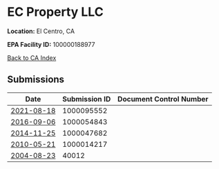 # EC Property LLC

**Location:** El Centro, CA

**EPA Facility ID:** 100000188977

[Back to CA Index](../../index.md)

## Submissions

| Date | Submission ID | Document Control Number |
|------|--------------|-------------------------|
| [2021-08-18](submissions/1000095552.md) | 1000095552 |  |
| [2016-09-06](submissions/1000054843.md) | 1000054843 |  |
| [2014-11-25](submissions/1000047682.md) | 1000047682 |  |
| [2010-05-21](submissions/1000014217.md) | 1000014217 |  |
| [2004-08-23](submissions/40012.md) | 40012 |  |
